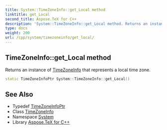 ```yaml
---
title: System::TimeZoneInfo::get_Local method
linktitle: get_Local
second_title: Aspose.TeX for C++
description: 'System::TimeZoneInfo::get_Local method. Returns an instance of TimeZoneInfo that represents a local time zone in C++.'
type: docs
weight: 200
url: /cpp/system/timezoneinfo/get_local/
---
```

## TimeZoneInfo::get_Local method


Returns an instance of [TimeZoneInfo](../) that represents a local time zone.

```cpp
static TimeZoneInfoPtr System::TimeZoneInfo::get_Local()
```

## See Also

* Typedef [TimeZoneInfoPtr](../../timezoneinfoptr/)
* Class [TimeZoneInfo](../)
* Namespace [System](../../)
* Library [Aspose.TeX for C++](../../../)
